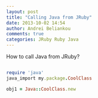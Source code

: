 ```yaml
---
layout: post
title: "Calling Java from JRuby"
date: 2013-10-02 14:54
author: Andrei Beliankou
comments: true
categories: JRuby Ruby Java
---
```


How to call Java from JRuby?

``` ruby

require 'java'
java_import my.package.CoolClass

obj1 = Java::CoolClass.new

```
